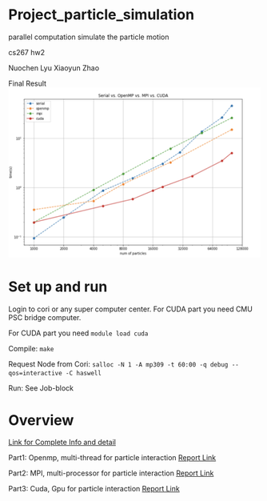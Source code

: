 # Project_particle_simulation

parallel computation simulate the particle motion

cs267 hw2

Nuochen Lyu 
Xiaoyun Zhao

Final Result
![Result](https://github.com/nlyu/Project_particle_simulation/blob/master/%E5%B1%8F%E5%B9%95%E5%BF%AB%E7%85%A7%202019-03-30%20%E4%B8%8B%E5%8D%889.53.54.png)

# Set up and run

Login to cori or any super computer center. For CUDA part you need CMU PSC bridge computer.

For CUDA part you need `module load cuda`

Compile: `make`

Request Node from Cori: `salloc -N 1 -A mp309 -t 60:00 -q debug --qos=interactive -C haswell`

Run: See Job-block

# Overview

[Link for Complete Info and detail](https://sites.google.com/lbl.gov/cs267-spr2019/hw-2?authuser=0)

Part1: Openmp, multi-thread for particle interaction [Report Link](https://docs.google.com/document/d/1TtZm3EWSEm7xQ7od3GWZEeGk8oU9POQuhkM0uKdlBAo/edit?usp=sharing)

Part2: MPI, multi-processor for particle interaction [Report Link](https://docs.google.com/document/d/1Yrqd1o0ddPRK6ziEUl3gGZ5Oc_WnX0KTBs9h7cgJy2g/edit?usp=sharing)

Part3: Cuda, Gpu for particle interaction [Report Link](https://docs.google.com/document/d/16Y9FK3KKkxwppBHggxtwby4aGbJGUOoGvAdiPV5MwEI/edit?usp=sharing)



